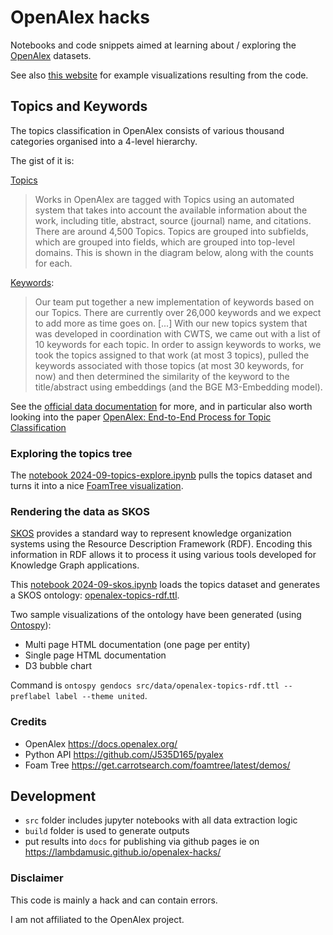 # OpenAlex hacks

Notebooks and code snippets aimed at learning about / exploring the [OpenAlex](https://openalex.org/) datasets.

See also [this website](https://lambdamusic.github.io/openalex-hacks) for example visualizations resulting from the code. 


## Topics and Keywords

The topics classification in OpenAlex consists of various thousand categories organised into a 4-level hierarchy. 

The gist of it is:

[Topics](https://help.openalex.org/hc/en-us/articles/24736129405719-Topics)

> Works in OpenAlex are tagged with Topics using an automated system that takes into account the available information about the work, including title, abstract, source (journal) name, and citations. There are around 4,500 Topics. Topics are grouped into subfields, which are grouped into fields, which are grouped into top-level domains. This is shown in the diagram below, along with the counts for each.


[Keywords](https://help.openalex.org/hc/en-us/articles/24736201130391-Keywords): 

> Our team put together a new implementation of keywords based on our Topics. There are currently over 26,000 keywords and we expect to add more as time goes on. [...] With our new topics system that was developed in coordination with CWTS, we came out with a list of 10 keywords for each topic. In order to assign keywords to works, we took the topics assigned to that work (at most 3 topics), pulled the keywords associated with those topics (at most 30 keywords, for now) and then determined the similarity of the keyword to the title/abstract using embeddings (and the BGE M3-Embedding model).

See the [official data documentation](https://help.openalex.org/hc/en-us/sections/24734432836887-Data) for more, and in particular also worth looking into the paper  [OpenAlex: End-to-End Process for Topic Classification](https://docs.google.com/document/d/1bDopkhuGieQ4F8gGNj7sEc8WSE8mvLZS/edit#heading=h.5w2tb5fcg77r)

### Exploring the topics tree

The [notebook 2024-09-topics-explore.ipynb](/src/2024-09-topics-explore.ipynb) pulls the topics dataset and turns it into a nice [FoamTree visualization](https://lambdamusic.github.io/openalex-hacks/foamtree/).

### Rendering the data as SKOS

[SKOS](https://www.w3.org/2004/02/skos/intro) provides a standard way to represent knowledge organization systems using the Resource Description Framework (RDF). Encoding this information in RDF allows it to process it using various tools developed for Knowledge Graph applications. 

This [notebook 2024-09-skos.ipynb](/src/2024-09-skos.ipynb) loads the topics dataset and generates a SKOS ontology: [openalex-topics-rdf.ttl](/src/data/openalex-topics-rdf.ttl). 

Two sample visualizations of the ontology have been generated (using [Ontospy](https://lambdamusic.github.io/Ontospy/)): 

* Multi page HTML documentation (one page per entity)
* Single page HTML documentation
* D3 bubble chart

Command is `ontospy gendocs src/data/openalex-topics-rdf.ttl --preflabel label --theme united`. 

### Credits 

* OpenAlex https://docs.openalex.org/
* Python API https://github.com/J535D165/pyalex 
* Foam Tree https://get.carrotsearch.com/foamtree/latest/demos/



## Development

* `src` folder includes jupyter notebooks with all data extraction logic
* `build` folder is used to generate outputs
* put results into `docs` for publishing via github pages ie on <https://lambdamusic.github.io/openalex-hacks/>


### Disclaimer

This code is mainly a hack and can contain errors. 

I am not affiliated to the OpenAlex project. 

